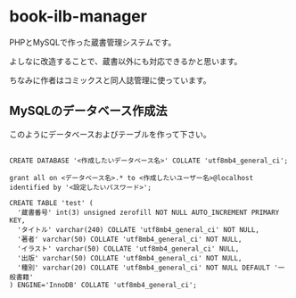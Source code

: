 # book-ilb-manager

PHPとMySQLで作った蔵書管理システムです。

よしなに改造することで、蔵書以外にも対応できるかと思います。

ちなみに作者はコミックスと同人誌管理に使っています。

## MySQLのデータベース作成法

このようにデータベースおよびテーブルを作って下さい。

```MySQL

CREATE DATABASE '<作成したいデータベース名>' COLLATE 'utf8mb4_general_ci';

grant all on <データベース名>.* to <作成したいユーザー名>@localhost identified by '<設定したいパスワード>';

CREATE TABLE 'test' (
  '蔵書番号' int(3) unsigned zerofill NOT NULL AUTO_INCREMENT PRIMARY KEY,
  'タイトル' varchar(240) COLLATE 'utf8mb4_general_ci' NOT NULL,
  '著者' varchar(50) COLLATE 'utf8mb4_general_ci' NOT NULL,
  'イラスト' varchar(50) COLLATE 'utf8mb4_general_ci' NULL,
  '出版' varchar(50) COLLATE 'utf8mb4_general_ci' NOT NULL,
  '種別' varchar(20) COLLATE 'utf8mb4_general_ci' NOT NULL DEFAULT '一般書籍'
) ENGINE='InnoDB' COLLATE 'utf8mb4_general_ci';

```
